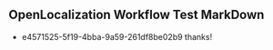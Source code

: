 ## OpenLocalization Workflow Test MarkDown
* e4571525-5f19-4bba-9a59-261df8be02b9 thanks!

<!--HONumber=Jul16_HO2-->


